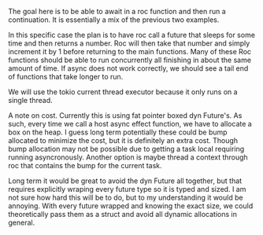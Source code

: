 The goal here is to be able to await in a roc function and then run a continuation.
It is essentially a mix of the previous two examples.

In this specific case the plan is to have roc call a future that sleeps for some time and then returns a number.
Roc will then take that number and simply increment it by 1 before returning to the main functions.
Many of these Roc functions should be able to run concurrently all finishing in about the same amount of time.
If async does not work correctly, we should see a tail end of functions that take longer to run.

We will use the tokio current thread executor because it only runs on a single thread.


A note on cost. Currently this is using fat pointer boxed dyn Future's.
As such, every time we call a host async effect function, we have to allocate a box on the heap.
I guess long term potentially these could be bump allocated to minimize the cost, but it is definitely an extra cost.
Though bump allocation may not be possible due to getting a task local requiring running asyncronously.
Another option is maybe thread a context through roc that contains the bump for the current task.

Long term it would be great to avoid the dyn Future all together,
but that requires explicitly wraping every future type so it is typed and sized.
I am not sure how hard this will be to do, but to my understanding it would be annoying.
With every future wrapped and knowing the exact size, we could theoretically pass them as a struct
and avoid all dynamic allocations in general.
